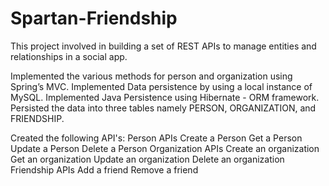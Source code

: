 # Spartan-Friendship

This project involved in building a set of REST APIs to manage entities and relationships in a social app. 

Implemented the various methods for person and organization using Spring’s MVC.
Implemented Data persistence by using a local instance of MySQL.
Implemented Java Persistence using Hibernate - ORM framework.
Persisted the data into three tables namely PERSON, ORGANIZATION, and FRIENDSHIP. 

Created the following API's:
Person APIs
   Create a Person
   Get a Person
   Update a Person
   Delete a Person
Organization APIs
   Create an organization
   Get an organization
   Update an organization
    Delete an organization
Friendship APIs
    Add a friend
    Remove a friend

